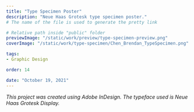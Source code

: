 ```yaml
---
title: "Type Specimen Poster"
description: "Neue Haas Grotesk type specimen poster."
# The name of the file is used to generate the pretty link

# Relative path inside "public" folder
previewImage: "/static/work/preview/type-specimen-preview.png"
coverImage: "/static/work/type-specimen/Chen_Brendan_TypeSpecimen.png"

tags:
- Graphic Design

order: 14

date: "October 19, 2021"
---
```


*This project was created using Adobe InDesign. The typeface used is Neue Haas Grotesk Display.*